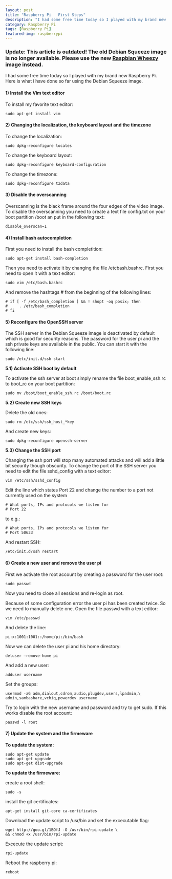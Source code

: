 ```yaml
--- 
layout: post
title: "Raspberry Pi   First Steps"
description: "I had some free time today so I played with my brand new Raspberry Pi. Here is what i have done so far using the Debian Squeeze image. 1) Install the Vim text editor 2) Changing the localization, the keyboard layout and the timezone 3) Disable the overscanning 4) Install bash autocompletion 5) Reconfigure the OpenSSH server 6) Create a new user and remove the user pi 7) Update the system and the firmeware"
category: Raspberry Pi 
tags: [Raspberry Pi]
featured-img: raspberrypi
---
```

<h3><b>Update: This article is outdated! The old Debian Squeeze image is no longer available. Please use the new <a href="http://www.raspberrypi.org/downloads">Raspbian Wheezy</a> image instead.</b></h3>
<p/>
<p>I had some free time today so I played with my brand new Raspberry Pi. Here is what i have done so far using the Debian Squeeze image.</p>

<h4>1) Install the Vim text editor</h4>
<p>To install my favorite text editor:</p>
<p><pre><code data-language="shell">sudo apt-get install vim</code></pre></p>

<h4>2) Changing the localization, the keyboard layout and the timezone</h4>
<p>To change the localization:</p>
<p><pre><code data-language="shell">sudo dpkg-reconfigure locales</code></pre></p>

<p>To change the keyboard layout:</p>
<p><pre><code data-language="shell">sudo dpkg-reconfigure keyboard-configuration</code></pre></p>

<p>To change the timezone:</p>
<p><pre><code data-language="shell">sudo dpkg-reconfigure tzdata</code></pre></p>

<h4>3) Disable the overscanning</h4>
<p>Overscanning is the black frame around the four edges of the video image. To disable the overscanning you need to create a text file config.txt on your boot partition /boot an put in the following text:</p>

<p><pre><code data-language="shell">disable_overscan=1</code></pre></p>

<h4>4) Install bash autocompletion</h4>
<p>First you need to install the bash completition:</p>
<p><pre><code data-language="shell">sudo apt-get install bash-completion</code></pre></p>

<p>Then you need to activate it by changing the file /etcbash.bashrc. First you need to open it with a text editor:</p>
<p><pre><code data-language="shell">sudo vim /etc/bash.bashrc</code></pre></p>

<p>And remove the hashtags # from the beginning of the following lines:</p>
<p><pre><code data-language="shell"># if [ -f /etc/bash_completion ] &#38;&#38; ! shopt -oq posix; then
#     . /etc/bash_completion
# fi</code></pre></p>

<h4>5) Reconfigure the OpenSSH server</h4>
<p>The SSH server in the Debian Squeeze image is deactivated by default which is good for security reasons. The password for the user pi and the ssh private keys are available in the public. You can start it with the following line:</p>
<p><pre><code data-language="shell">sudo /etc/init.d/ssh start</code></pre></p>

<p><b>5.1) Activate SSH boot by default</b></p>
<p>To activate the ssh server at boot simply rename the file boot_enable_ssh.rc to boot_rc on your boot partition:</p>
<p><pre><code data-language="shell">sudo mv /boot/boot_enable_ssh.rc /boot/boot.rc</code></pre></p>

<p><b>5.2) Create new SSH keys</b></p>
<p>Delete the old ones:</p>
<p><pre><code data-language="shell">sudo rm /etc/ssh/ssh_host_*key</code></pre></p>

<p>And create new keys:</p>
<p><pre><code data-language="shell">sudo dpkg-reconfigure openssh-server</code></pre></p>

<p><b>5.3) Change the SSH port</b></p>
<p>Changing the ssh port will stop many automated attacks and will add a little bit security though obscurity. To change the port of the SSH server you need to edit the file sshd_config with a text editor:</p>
<p><pre><code data-language="shell">vim /etc/ssh/sshd_config</code></pre></p>

<p>Edit the line which states Port 22 and change the number to a port not currently used on the system</p>
<p><pre><code data-language="shell"># What ports, IPs and protocols we listen for
# Port 22</code></pre></p>

<p>to e.g.:</p>
<p><pre><code data-language="shell"># What ports, IPs and protocols we listen for
# Port 50633</code></pre></p>

<p>And restart SSH:</p>
<p><pre><code data-language="shell">/etc/init.d/ssh restart</code></pre></p>

<h4>6) Create a new user and remove the user pi</h4>
<p>First we activate the root account by creating a password for the user root:</p>
<p><pre><code data-language="shell">sudo passwd</code></pre></p>

<p>Now you need to close all sessions and re-login as root.</p>

<p>Because of some configuration error the user pi has been created twice. So we need to manually delete one.  Open the file passwd with a text editor:</p>
<p><pre><code data-language="shell">vim /etc/passwd</code></pre></p>

<p>And delete the line:</p>
<p><pre><code data-language="shell">pi:x:1001:1001::/home/pi:/bin/bash</code></pre></p>

<p>Now we can delete the user pi and his home directory:</p>
<p><pre><code data-language="shell">deluser —remove-home pi</code></pre></p>

<p>And add a new user:</p>
<p><pre><code data-language="shell">adduser username</code></pre></p>

<p>Set the groups:</p>
<p><pre><code data-language="shell">usermod -aG adm,dialout,cdrom,audio,plugdev,users,lpadmin,\
admin,sambashare,vchiq,powerdev username</code></pre></p>

<p>Try to login with the new username and password and try to get sudo. If this works disable the root account:</p>
<p><pre><code data-language="shell">passwd -l root</code></pre></p>

<h4>7) Update the system and the firmeware</h4>
<p><b>To update the system:</b></p>
<p><pre><code data-language="shell">sudo apt-get update
sudo apt-get upgrade
sudo apt-get dist-upgrade</code></pre></p>

<p><b>To update the firmeware:</b></p>
<p>create a root shell:</p>
<p><pre><code data-language="shell">sudo -s</code></pre></p>

<p>install the git certificates:</p>
<p><pre><code data-language="shell">apt-get install git-core ca-certificates</code></pre></p>

<p>Download the update script to /usr/bin and set the excecutable flag:</p>
<p><pre><code data-language="shell">wget http://goo.gl/1BOfJ -O /usr/bin/rpi-update \
&#38;&#38; chmod +x /usr/bin/rpi-update</code></pre></p>

<p>Excecute the update script:</p>
<p><pre><code data-language="shell">rpi-update</code></pre></p>

<p>Reboot the raspberry pi:</p>
<p><pre><code data-language="shell">reboot</code></pre></p>
